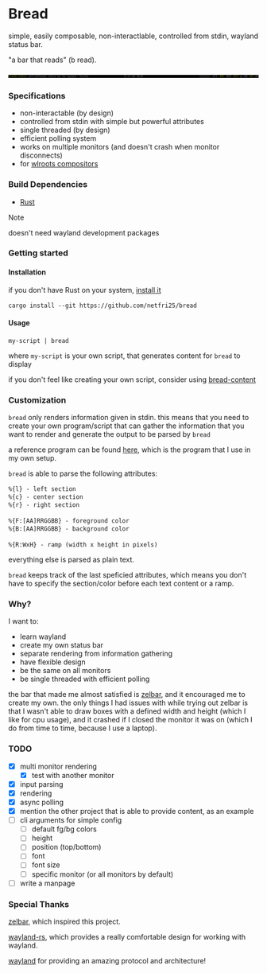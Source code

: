 # Bread
simple, easily composable, non-interactlable, controlled from stdin, wayland status bar.

"a bar that reads" (b read).

<img src='assets/showcase.png'>

### Specifications
 - non-interactable (by design)
 - controlled from stdin with simple but powerful attributes
 - single threaded (by design)
 - efficient polling system
 - works on multiple monitors (and doesn't crash when monitor disconnects)
 - for [wlroots compositors](https://github.com/solarkraft/awesome-wlroots?tab=readme-ov-file#compositors)

### Build Dependencies
 - [Rust](https://rust-lang.org)
> [!NOTE]
> doesn't need wayland development packages

### Getting started

#### Installation
if you don't have Rust on your system, [install it](https://rustup.rs)
```shell
cargo install --git https://github.com/netfri25/bread
```

#### Usage
```shell
my-script | bread
```
where `my-script` is your own script, that generates content for `bread` to display

if you don't feel like creating your own script, consider using [bread-content](https://github.com/netfri25/bread-content)

### Customization
`bread` only renders information given in stdin. this means that you need to create your own program/script that can gather the information that you want to render and generate the output to be parsed by `bread`

a reference program can be found [here](https://github.com/netfri25/bread-content), which is the program that I use in my own setup.

`bread` is able to parse the following attributes:
```
%{l} - left section
%{c} - center section
%{r} - right section

%{F:[AA]RRGGBB} - foreground color
%{B:[AA]RRGGBB} - background color

%{R:WxH} - ramp (width x height in pixels)
```
everything else is parsed as plain text.

`bread` keeps track of the last speficied attributes, which means you don't have to specify the section/color before each text content or a ramp.

### Why?
I want to:
 - learn wayland
 - create my own status bar
 - separate rendering from information gathering
 - have flexible design
 - be the same on all monitors
 - be single threaded with efficient polling

the bar that made me almost satisfied is [zelbar](https://sr.ht/~novakane/zelbar/), and it encouraged me to create my own.
the only things I had issues with while trying out zelbar is that I wasn't able to draw boxes with a defined width and height (which I like for cpu usage), and it crashed if I closed the monitor it was on (which I do from time to time, because I use a laptop).

### TODO
 - [x] multi monitor rendering
    - [x] test with another monitor
 - [x] input parsing
 - [x] rendering
 - [x] async polling
 - [x] mention the other project that is able to provide content, as an example
 - [ ] cli arguments for simple config
    - [ ] default fg/bg colors
    - [ ] height
    - [ ] position (top/bottom)
    - [ ] font
    - [ ] font size
    - [ ] specific monitor (or all monitors by default)
 - [ ] write a manpage

### Special Thanks
[zelbar](https://sr.ht/~novakane/zelbar/), which inspired this project.

[wayland-rs](https://github.com/Smithay/wayland-rs), which provides a really comfortable design for working with wayland.

[wayland](https://wayland.freedesktop.org) for providing an amazing protocol and architecture!
